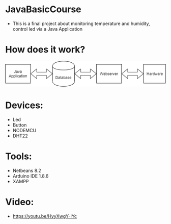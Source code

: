 # JavaBasicCourse
- This is a final project about monitoring temperature and humidity, control led via a Java Application

# How does it work?

![](OverviewDiagram.png)

# Devices:
- Led
- Button
- NODEMCU
- DHT22

# Tools:
- Netbeans 8.2
- Arduino IDE 1.8.6
- XAMPP

# Video:
- https://youtu.be/HyyXwgY-IYc
